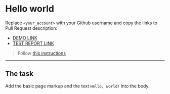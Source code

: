 # Hello world
Replace `<your_account>` with your Github username and copy the links to Pull Request description:
- [DEMO LINK](https://dimaus97.github.io/layout_hello-world/)
- [TEST REPORT LINK](https://dimaus97.github.io/layout_hello-world/report/html_report/)

> Follow [this instructions](https://mate-academy.github.io/layout_task-guideline/#how-to-solve-the-layout-tasks-on-github)
___

## The task 
Add the basic page markup and the text `Hello, world!` into the body.
